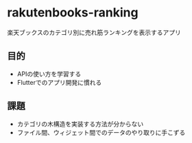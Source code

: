 # rakutenbooks-ranking

楽天ブックスのカテゴリ別に売れ筋ランキングを表示するアプリ

## 目的

* APIの使い方を学習する
* Flutterでのアプリ開発に慣れる

## 課題

* カテゴリの木構造を実装する方法が分からない
* ファイル間、ウィジェット間でのデータのやり取りに手こずる
